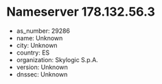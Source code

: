 # Nameserver 178.132.56.3

* as_number: 29286
* name: Unknown
* city: Unknown
* country: ES
* organization: Skylogic S.p.A.
* version: Unknown
* dnssec: Unknown

